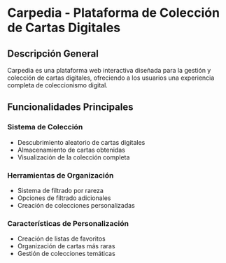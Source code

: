 # Carpedia - Plataforma de Colección de Cartas Digitales

## Descripción General
Carpedia es una plataforma web interactiva diseñada para la gestión y colección de cartas digitales, ofreciendo a los usuarios una experiencia completa de coleccionismo digital.

## Funcionalidades Principales

### Sistema de Colección
- Descubrimiento aleatorio de cartas digitales
- Almacenamiento de cartas obtenidas
- Visualización de la colección completa

### Herramientas de Organización
- Sistema de filtrado por rareza
- Opciones de filtrado adicionales
- Creación de colecciones personalizadas

### Características de Personalización
- Creación de listas de favoritos
- Organización de cartas más raras
- Gestión de colecciones temáticas
